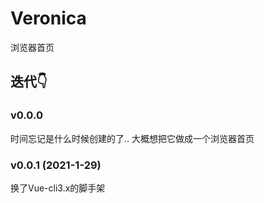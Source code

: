# Veronica

浏览器首页

## 迭代👇

### v0.0.0 
时间忘记是什么时候创建的了.. 大概想把它做成一个浏览器首页
### v0.0.1 (2021-1-29)
换了Vue-cli3.x的脚手架
